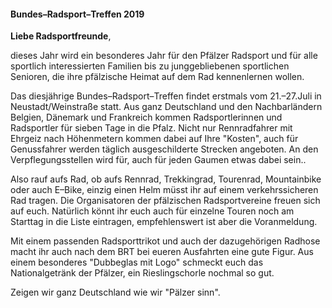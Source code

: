 #### Bundes–Radsport–Treffen 2019

**Liebe Radsportfreunde**,

dieses Jahr wird ein besonderes Jahr für den Pfälzer Radsport und für alle sportlich interessierten Familien bis zu junggebliebenen sportlichen Senioren, die ihre pfälzische Heimat auf dem Rad kennenlernen wollen.

Das diesjährige Bundes–Radsport–Treffen findet erstmals vom 21.–27.Juli in Neustadt/Weinstraße statt.
Aus ganz Deutschland und den Nachbarländern Belgien, Dänemark und Frankreich kommen Radsportlerinnen und Radsportler für sieben Tage in die Pfalz.
Nicht nur Rennradfahrer mit Ehrgeiz nach Höhenmetern kommen dabei auf Ihre "Kosten", auch für Genussfahrer werden täglich ausgeschilderte Strecken angeboten.
An den Verpflegungsstellen wird für, auch für jeden Gaumen etwas dabei sein..

Also rauf aufs Rad, ob aufs Rennrad, Trekkingrad, Tourenrad, Mountainbike oder auch E–Bike, einzig einen Helm müsst ihr auf einem verkehrssicheren Rad tragen. Die Organisatoren der pfälzischen Radsportvereine freuen sich auf euch. Natürlich könnt ihr euch auch für einzelne Touren noch am Starttag in die Liste eintragen, empfehlenswert ist aber die Voranmeldung.

Mit einem passenden Radsporttrikot und auch der dazugehörigen Radhose macht ihr auch nach dem BRT bei eueren Ausfahrten eine gute Figur. Aus einem besonderes "Dubbeglas mit Logo" schmeckt euch das Nationalgetränk der Pfälzer, ein Rieslingschorle nochmal so gut.

Zeigen wir ganz Deutschland wie wir "Pälzer sinn".
